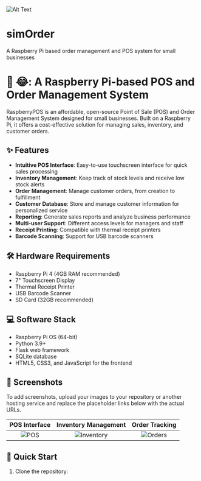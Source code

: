 ![Alt Text]([simOrder/static/img/simorder_logo.png](https://github.com/simOrderS/simOrder/tree/main/static/img#:~:text=last%20week-,simOrder_logo.png,-Initial%20commit))

# simOrder
A Raspberry Pi based order management and POS system for small businesses

# 🍓 😂: A Raspberry Pi-based POS and Order Management System

RaspberryPOS is an affordable, open-source Point of Sale (POS) and Order Management System designed for small businesses. Built on a Raspberry Pi, it offers a cost-effective solution for managing sales, inventory, and customer orders.

## ✨ Features

- **Intuitive POS Interface**: Easy-to-use touchscreen interface for quick sales processing
- **Inventory Management**: Keep track of stock levels and receive low stock alerts
- **Order Management**: Manage customer orders, from creation to fulfillment
- **Customer Database**: Store and manage customer information for personalized service
- **Reporting**: Generate sales reports and analyze business performance
- **Multi-user Support**: Different access levels for managers and staff
- **Receipt Printing**: Compatible with thermal receipt printers
- **Barcode Scanning**: Support for USB barcode scanners

## 🛠️ Hardware Requirements

- Raspberry Pi 4 (4GB RAM recommended)
- 7" Touchscreen Display
- Thermal Receipt Printer
- USB Barcode Scanner
- SD Card (32GB recommended)

## 💻 Software Stack

- Raspberry Pi OS (64-bit)
- Python 3.9+
- Flask web framework
- SQLite database
- HTML5, CSS3, and JavaScript for the frontend

## 📸 Screenshots

To add screenshots, upload your images to your repository or another hosting service and replace the placeholder links below with the actual URLs.

| POS Interface | Inventory Management | Order Tracking |
|:-------------:|:--------------------:|:--------------:|
| ![POS](link-to-pos-image) | ![Inventory](link-to-inventory-image) | ![Orders](link-to-orders-image) |

## 🚀 Quick Start

1. Clone the repository:
